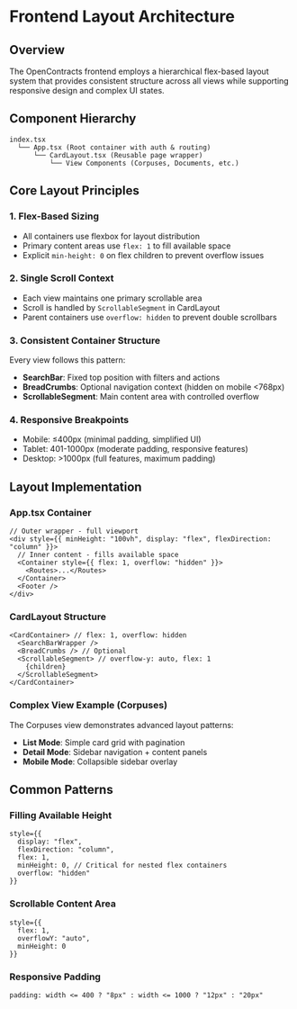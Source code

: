 # Frontend Layout Architecture

## Overview
The OpenContracts frontend employs a hierarchical flex-based layout system that provides consistent structure across all views while supporting responsive design and complex UI states.

## Component Hierarchy

```
index.tsx
  └── App.tsx (Root container with auth & routing)
      └── CardLayout.tsx (Reusable page wrapper)
          └── View Components (Corpuses, Documents, etc.)
```

## Core Layout Principles

### 1. Flex-Based Sizing
- All containers use flexbox for layout distribution
- Primary content areas use `flex: 1` to fill available space
- Explicit `min-height: 0` on flex children to prevent overflow issues

### 2. Single Scroll Context
- Each view maintains one primary scrollable area
- Scroll is handled by `ScrollableSegment` in CardLayout
- Parent containers use `overflow: hidden` to prevent double scrollbars

### 3. Consistent Container Structure
Every view follows this pattern:
- **SearchBar**: Fixed top position with filters and actions
- **BreadCrumbs**: Optional navigation context (hidden on mobile <768px)
- **ScrollableSegment**: Main content area with controlled overflow

### 4. Responsive Breakpoints
- Mobile: ≤400px (minimal padding, simplified UI)
- Tablet: 401-1000px (moderate padding, responsive features)
- Desktop: >1000px (full features, maximum padding)

## Layout Implementation

### App.tsx Container
```tsx
// Outer wrapper - full viewport
<div style={{ minHeight: "100vh", display: "flex", flexDirection: "column" }}>
  // Inner content - fills available space
  <Container style={{ flex: 1, overflow: "hidden" }}>
    <Routes>...</Routes>
  </Container>
  <Footer />
</div>
```

### CardLayout Structure
```tsx
<CardContainer> // flex: 1, overflow: hidden
  <SearchBarWrapper />
  <BreadCrumbs /> // Optional
  <ScrollableSegment> // overflow-y: auto, flex: 1
    {children}
  </ScrollableSegment>
</CardContainer>
```

### Complex View Example (Corpuses)
The Corpuses view demonstrates advanced layout patterns:
- **List Mode**: Simple card grid with pagination
- **Detail Mode**: Sidebar navigation + content panels
- **Mobile Mode**: Collapsible sidebar overlay

## Common Patterns

### Filling Available Height
```tsx
style={{
  display: "flex",
  flexDirection: "column",
  flex: 1,
  minHeight: 0, // Critical for nested flex containers
  overflow: "hidden"
}}
```

### Scrollable Content Area
```tsx
style={{
  flex: 1,
  overflowY: "auto",
  minHeight: 0
}}
```

### Responsive Padding
```tsx
padding: width <= 400 ? "8px" : width <= 1000 ? "12px" : "20px"
```
